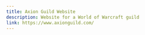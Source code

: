 ```yaml
---
title: Axion Guild Website
description: Website for a World of Warcraft guild
link: https://www.axionguild.com/
---
```

